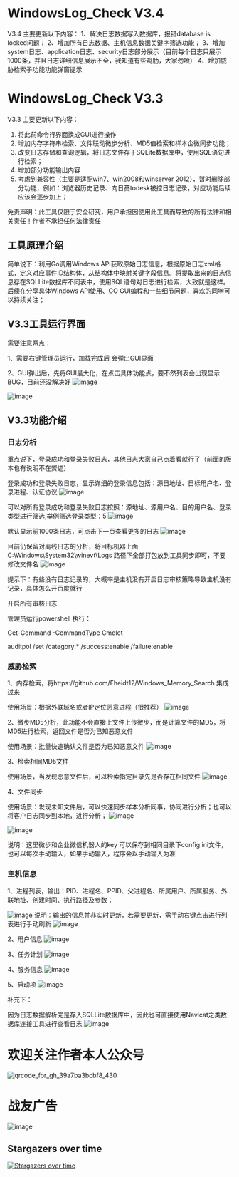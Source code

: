 # WindowsLog_Check V3.4
V3.4 主要更新以下内容：
1、解决日志数据写入数据库，报错database is locked问题；
2、增加所有日志数据、主机信息数据关键字筛选功能；
3、增加system日志、application日志、security日志部分展示（目前每个日志只展示1000条，并且日志详细信息展示不全，我知道有些鸡肋，大家勿喷）
4、增加威胁检索子功能功能弹窗提示

# WindowsLog_Check V3.3
V3.3 主要更新以下内容：
1. 将此前命令行界面换成GUI进行操作
2. 增加内存字符串检索、文件联动微步分析、MD5值检索和样本企微同步功能；
3. 改变日志存储和查询逻辑，将日志文件存于SQLite数据库中，使用SQL语句进行检索；
4. 增加部分功能输出内容
5. 考虑到兼容性（主要是适配win7、win2008和winserver 2012），暂时删除部分功能，例如：浏览器历史记录、向日葵todesk被控日志记录，对应功能后续应该会逐步加上；

免责声明：此工具仅限于安全研究，用户承担因使用此工具而导致的所有法律和相关责任！作者不承担任何法律责任

## 工具原理介绍
简单说下：利用Go调用Windows API获取原始日志信息，根据原始日志xml格式，定义对应事件ID结构体，从结构体中映射关键字段信息。将提取出来的日志信息存在SQLLite数据库不同表中，使用SQL语句对日志进行检索，大致就是这样。后续在分享具体Windows API使用、GO GUI编程和一些细节问题，喜欢的同学可以持续关注；

## V3.3工具运行界面
需要注意两点：

1、需要右键管理员运行，加载完成后 会弹出GUI界面

2、GUI弹出后，先将GUI最大化，在点击具体功能点，要不然列表会出现显示BUG，目前还没解决好
![image](https://github.com/user-attachments/assets/45fe7324-f945-4889-adc2-ab0e547a97c7)

![image](https://github.com/user-attachments/assets/0f5bc79a-3fb4-4ea6-998b-b3c66d3d6a30)

## V3.3功能介绍

### 日志分析
重点说下，登录成功和登录失败日志，其他日志大家自己点着看就行了（前面的版本也有说明不在赘述）

登录成功和登录失败日志，显示详细的登录信息包括：源目地址、目标用户名、登录进程、认证协议
![image](https://github.com/user-attachments/assets/0b4487a6-fdf0-4af6-8eb3-cd88f393be36)

可以对所有登录成功和登录失败日志按照：源地址、源用户名、目的用户名、登录类型进行筛选,举例筛选登录类型：5
![image](https://github.com/user-attachments/assets/3a70ce84-98e8-4bec-89bc-aaf78fd06d29)

默认显示前1000条日志，可点击下一页查看更多的日志
![image](https://github.com/user-attachments/assets/2f286b5e-642c-4cf5-8ae1-3d2d6d33eb1a)

目前仍保留对离线日志的分析，将目标机器上面C:\Windows\System32\winevt\Logs 路径下全部打包放到工具同步即可，不要修改文件名
![image](https://github.com/user-attachments/assets/ddb90142-8314-40ee-ad93-356f51fcbf80)

提示下：有些没有日志记录的，大概率是主机没有开启日志审核策略导致主机没有记录，具体怎么开百度就行

开启所有审核日志

管理员运行powershell 执行：

Get-Command -CommandType Cmdlet

auditpol /set /category:* /success:enable /failure:enable

### 威胁检索
1、内存检索，将https://github.com/Fheidt12/Windows_Memory_Search 集成过来

使用场景：根据外联域名或者IP定位恶意进程（很推荐）
![image](https://github.com/user-attachments/assets/74349e74-2751-496a-a3ca-c0b968551043)


2、微步MD5分析，此功能不会直接上文件上传微步，而是计算文件的MD5，将MD5进行检索，返回文件是否为已知恶意文件

使用场景：批量快速确认文件是否为已知恶意文件
![image](https://github.com/user-attachments/assets/9c9cedfb-3356-425c-9b39-ba40893cbad2)

3、检索相同MD5文件

使用场景，当发现恶意文件后，可以检索指定目录先是否存在相同文件
![image](https://github.com/user-attachments/assets/431619b4-a58e-4a2d-963c-ed022059a514)

4、文件同步

使用场景：发现未知文件后，可以快速同步样本分析同事，协同进行分析；也可以将客户日志同步到本地，进行分析；
![image](https://github.com/user-attachments/assets/1cae6ccb-3c88-4aa7-ae7d-7fd4d51dc274)

![image](https://github.com/user-attachments/assets/0e87ec4a-5cc0-4d05-b759-b16f836cacee)

说明：这里微步和企业微信机器人的key 可以保存到相同目录下config.ini文件，也可以每次手动输入，如果手动输入，程序会以手动输入为准


### 主机信息
1、进程列表，输出：PID、进程名、PPID、父进程名、所属用户、所属服务、外联地址、创建时间、执行路径及参数；

![image](https://github.com/user-attachments/assets/3135e41b-feea-48e9-b780-ad4cca46311d)
说明：输出的信息并非实时更新，若需要更新，需手动右键点击进行列表进行手动刷新
![image](https://github.com/user-attachments/assets/96f86239-f5d7-4b50-9f76-c39bf7fe0ba7)

2、用户信息
![image](https://github.com/user-attachments/assets/86f88cb5-d0a1-4446-a88e-ecb3d4a71c0c)

3、任务计划
![image](https://github.com/user-attachments/assets/08e3b973-4cfd-463f-a2d4-e33ef0c3c147)

4、服务信息
![image](https://github.com/user-attachments/assets/66054c22-1965-4ea7-a1f1-34e819736228)

5、启动项
![image](https://github.com/user-attachments/assets/a319510c-ec06-4592-a923-b7a74e8e3f37)

补充下：

因为日志数据解析完是存入SQLLite数据库中，因此也可直接使用Navicat之类数据库连接工具进行查看日志
![image](https://github.com/user-attachments/assets/733df5ba-0662-428f-bb9c-659a74a3cbcc)

# 欢迎关注作者本人公众号
![qrcode_for_gh_39a7ba3bcbf8_430](https://github.com/user-attachments/assets/3c97dd24-67cb-4e87-b395-8729dcad6860)

# 战友广告
![image](https://github.com/user-attachments/assets/8f00dff5-0b86-43b2-b1aa-488b28609009)

## Stargazers over time
[![Stargazers over time](https://starchart.cc/mifine666/miscan.svg?variant=adaptive)](https://starchart.cc/mifine666/miscan)


